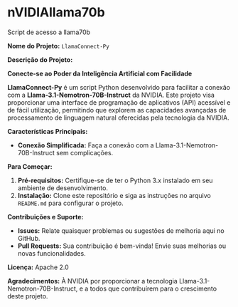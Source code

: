 # nVIDIAllama70b
Script de acesso a llama70b



**Nome do Projeto:** `LlamaConnect-Py` 

**Descrição do Projeto:**

**Conecte-se ao Poder da Inteligência Artificial com Facilidade**

**LlamaConnect-Py** é um script Python desenvolvido para facilitar a conexão com a **Llama-3.1-Nemotron-70B-Instruct** da NVIDIA. Este projeto visa proporcionar uma interface de programação de aplicativos (API) acessível e de fácil utilização, permitindo que explorem as capacidades avançadas de processamento de linguagem natural oferecidas pela tecnologia da NVIDIA.

**Características Principais:**

- **Conexão Simplificada:** Faça a conexão com a Llama-3.1-Nemotron-70B-Instruct sem complicações.

**Para Começar:**

1. **Pré-requisitos:** Certifique-se de ter o Python 3.x instalado em seu ambiente de desenvolvimento.
2. **Instalação:** Clone este repositório e siga as instruções no arquivo `README.md` para configurar o projeto.


**Contribuições e Suporte:**

- **Issues:** Relate quaisquer problemas ou sugestões de melhoria aqui no GitHub.
- **Pull Requests:** Sua contribuição é bem-vinda! Envie suas melhorias ou novas funcionalidades.


**Licença:**
Apache 2.0

**Agradecimentos:**
À NVIDIA por proporcionar a tecnologia Llama-3.1-Nemotron-70B-Instruct, e a todos que contribuírem para o crescimento deste projeto.
